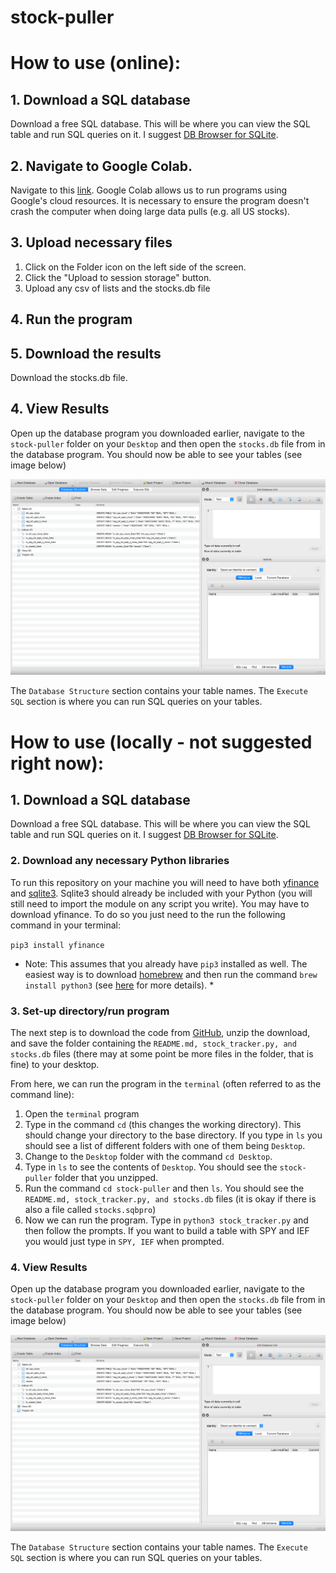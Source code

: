 # stock-puller

# How to use (online):

## 1. Download a SQL database

Download a free SQL database. This will be where you can view the SQL table and run SQL queries on it. I suggest [DB Browser for SQLite](https://sqlitebrowser.org/dl/).

## 2. Navigate to Google Colab.

Navigate to this [link](https://colab.research.google.com/drive/1puwtJS2rXRsZMkDXbz0KY3SMtfMeoxrP#scrollTo=L4tJkU6O3n1P). Google Colab allows us to run programs using Google's cloud resources. It is necessary to ensure the program doesn't crash the computer when doing large data pulls (e.g. all US stocks).

## 3. Upload necessary files

1. Click on the Folder icon on the left side of the screen.
2. Click the "Upload to session storage" button.
3. Upload any csv of lists and the stocks.db file

## 4. Run the program

## 5. Download the results

Download the stocks.db file.

## 4. View Results

Open up the database program you downloaded earlier, navigate to the `stock-puller` folder on your `Desktop` and then open the `stocks.db` file from in the database program. You should now be able to see your tables (see image below)

![Screenshot of DB Browser for SQLite](db_screenshot.png)

The `Database Structure` section contains your table names. The `Execute SQL` section is where you can run SQL queries on your tables.

# How to use (locally - not suggested right now):

## 1. Download a SQL database

Download a free SQL database. This will be where you can view the SQL table and run SQL queries on it. I suggest [DB Browser for SQLite](https://sqlitebrowser.org/dl/).

### 2. Download any necessary Python libraries

To run this repository on your machine you will need to have both [yfinance](https://pypi.org/project/yfinance/) and [sqlite3](https://docs.python.org/3/library/sqlite3.html). Sqlite3 should already be included with your Python (you will still need to import the module on any script you write). You may have to download yfinance. To do so you just need to the run the following command in your terminal:

`pip3 install yfinance`

* Note: This assumes that you already have `pip3` installed as well. The easiest way is to download [homebrew](https://brew.sh/) and then run the command `brew install python3` (see [here](https://stackoverflow.com/questions/34573159/how-can-i-install-pythons-pip3-on-my-mac#:~:text=How%20could%20I%20install%20pip3%20on%20my%20Mac%3F&text=To%20install%20or%20upgrade%20pip,version%20which%20runs%20the%20script.) for more details). *

### 3. Set-up directory/run program

The next step is to download the code from [GitHub](https://github.com/Nhyland28/stock-puller), unzip the download, and save the folder containing the `README.md, stock_tracker.py, and stocks.db` files (there may at some point be more files in the folder, that is fine) to your desktop.

From here, we can run the program in the `terminal`  (often referred to as the command line):

1. Open the `terminal` program
2. Type in the command `cd` (this changes the working directory). This should change your directory to the base directory. If you type in `ls` you should see a list of different folders with one of them being `Desktop`.
3. Change to the `Desktop` folder with the command `cd Desktop`.
4. Type in `ls` to see the contents of `Desktop`. You should see the `stock-puller` folder that you unzipped.
5. Run the command `cd stock-puller` and then `ls`. You should see the `README.md, stock_tracker.py, and stocks.db` files (it is okay if there is also a file called `stocks.sqbpro`)
6. Now we can run the program. Type in `python3 stock_tracker.py` and then follow the prompts. If you want to build a table with SPY and IEF you would just type in `SPY, IEF` when prompted.

### 4. View Results

Open up the database program you downloaded earlier, navigate to the `stock-puller` folder on your `Desktop` and then open the `stocks.db` file from in the database program. You should now be able to see your tables (see image below)

![Screenshot of DB Browser for SQLite](db_screenshot.png)

The `Database Structure` section contains your table names. The `Execute SQL` section is where you can run SQL queries on your tables.
